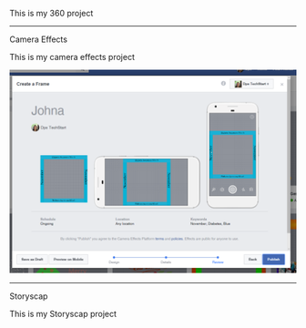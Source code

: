

This is my 360 project

<script src="//360.vizor.io/scripts/embed.js" data-vizorurl="https://360.vizor.io/embed/v/2jqop" ></script>

***

Camera Effects

This is my camera effects project

![Johna Byrum](https://github.com/byrumjohna12/byrumjohna12.github.io/blob/master/Johna%20Byrum.PNG?raw=true "Optional Title")

***

Storyscap

This is my Storyscap project

<script src="//360.vizor.io/scripts/embed.js" data-vizorurl="https://patches.vizor.io/embed/byrumjohna/house-copy-copy-copy-copy" ></script>
